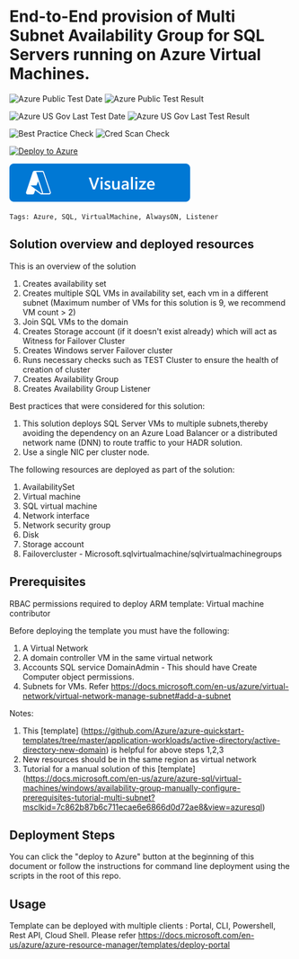 # End-to-End provision of Multi Subnet Availability Group for SQL Servers running on Azure Virtual Machines. 

![Azure Public Test Date](https://azurequickstartsservice.blob.core.windows.net/badges/quickstarts/microsoft.sqlvirtualmachine/sql-vm-ag-setup/PublicLastTestDate.svg)
![Azure Public Test Result](https://azurequickstartsservice.blob.core.windows.net/badges/quickstarts/microsoft.sqlvirtualmachine/sql-vm-ag-setup/PublicDeployment.svg)

![Azure US Gov Last Test Date](https://azurequickstartsservice.blob.core.windows.net/badges/quickstarts/microsoft.sqlvirtualmachine/sql-vm-ag-setup/FairfaxLastTestDate.svg)
![Azure US Gov Last Test Result](https://azurequickstartsservice.blob.core.windows.net/badges/quickstarts/microsoft.sqlvirtualmachine/sql-vm-ag-setup/FairfaxDeployment.svg)

![Best Practice Check](https://azurequickstartsservice.blob.core.windows.net/badges/quickstarts/microsoft.sqlvirtualmachine/sql-vm-ag-setup/BestPracticeResult.svg)
![Cred Scan Check](https://azurequickstartsservice.blob.core.windows.net/badges/quickstarts/microsoft.sqlvirtualmachine/sql-vm-ag-setup/CredScanResult.svg)

[![Deploy to Azure](https://aka.ms/deploytoazurebutton)](https://portal.azure.com/#create/Microsoft.Template/uri/https%3A%2F%2Fraw.githubusercontent.com%2FAzure%2Fazure-quickstart-templates%2Fmaster%2Fquickstarts%2Fmicrosoft.sqlvirtualmachine%2Fe2e-sql-vm-ag-setup%2Fazuredeploy.json)  

[![Visualize](https://raw.githubusercontent.com/Azure/azure-quickstart-templates/master/1-CONTRIBUTION-GUIDE/images/visualizebutton.svg?sanitize=true)](http://armviz.io/#/?load=https%3A%2F%2Fraw.githubusercontent.com%2FAzure%2Fazure-quickstart-templates%2Fmaster%2Fquickstarts%2Fmicrosoft.sqlvirtualmachine%2Fe2e-sql-vm-ag-setup%2Fazuredeploy.json)

`Tags: Azure, SQL, VirtualMachine, AlwaysON, Listener`

## Solution overview and deployed resources

This is an overview of the solution
1. Creates availability set
2. Creates multiple SQL VMs in availability set, each vm in a different subnet (Maximum number of VMs for this solution is 9, we recommend VM count > 2)
3. Join SQL VMs to the domain 
4. Creates Storage account (if it doesn't exist already) which will act as Witness for Failover Cluster
5. Creates Windows server Failover cluster
6. Runs necessary checks such as TEST Cluster to ensure the health of creation of cluster 
7. Creates Availability Group 
8. Creates Availability Group Listener

Best practices that were considered for this solution:
1. This solution deploys SQL Server VMs to multiple subnets,thereby avoiding the dependency on an Azure Load Balancer or a distributed network name (DNN) to route traffic to your HADR solution.
2. Use a single NIC per cluster node.

The following resources are deployed as part of the solution:
1. AvailabilitySet
2. Virtual machine 
3. SQL virtual machine 
4. Network interface 
5. Network security group 
6. Disk 
7. Storage account 
8. Failovercluster - Microsoft.sqlvirtualmachine/sqlvirtualmachinegroups 

## Prerequisites

RBAC permissions required to deploy ARM template: Virtual machine contributor

Before deploying the template you must have the following:
1. A Virtual Network 
2. A domain controller VM in the same virtual network
3. Accounts 
    SQL service
    DomainAdmin - This should have Create Computer object permissions.
4. Subnets for VMs. Refer https://docs.microsoft.com/en-us/azure/virtual-network/virtual-network-manage-subnet#add-a-subnet

Notes: 
1. This [template] (https://github.com/Azure/azure-quickstart-templates/tree/master/application-workloads/active-directory/active-directory-new-domain) is helpful for above steps 1,2,3
2. New resources should be in the same region as virtual network
3. Tutorial for a manual solution of this [template] (https://docs.microsoft.com/en-us/azure/azure-sql/virtual-machines/windows/availability-group-manually-configure-prerequisites-tutorial-multi-subnet?msclkid=7c862b87b6c711ecae6e6866d0d72ae8&view=azuresql)

## Deployment Steps

You can click the "deploy to Azure" button at the beginning of this document or follow the instructions for command line deployment using the scripts in the root of this repo.

## Usage

Template can be deployed with multiple clients : Portal, CLI, Powershell, Rest API, Cloud Shell.
Please refer https://docs.microsoft.com/en-us/azure/azure-resource-manager/templates/deploy-portal
